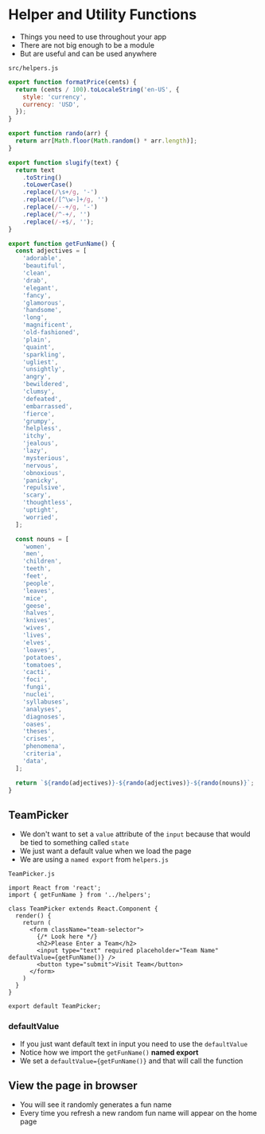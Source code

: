 # Helper and Utility Functions
* Things you need to use throughout your app
* There are not big enough to be a module
* But are useful and can be used anywhere

`src/helpers.js`

```js
export function formatPrice(cents) {
  return (cents / 100).toLocaleString('en-US', {
    style: 'currency',
    currency: 'USD',
  });
}

export function rando(arr) {
  return arr[Math.floor(Math.random() * arr.length)];
}

export function slugify(text) {
  return text
    .toString()
    .toLowerCase()
    .replace(/\s+/g, '-')
    .replace(/[^\w-]+/g, '')
    .replace(/--+/g, '-')
    .replace(/^-+/, '')
    .replace(/-+$/, '');
}

export function getFunName() {
  const adjectives = [
    'adorable',
    'beautiful',
    'clean',
    'drab',
    'elegant',
    'fancy',
    'glamorous',
    'handsome',
    'long',
    'magnificent',
    'old-fashioned',
    'plain',
    'quaint',
    'sparkling',
    'ugliest',
    'unsightly',
    'angry',
    'bewildered',
    'clumsy',
    'defeated',
    'embarrassed',
    'fierce',
    'grumpy',
    'helpless',
    'itchy',
    'jealous',
    'lazy',
    'mysterious',
    'nervous',
    'obnoxious',
    'panicky',
    'repulsive',
    'scary',
    'thoughtless',
    'uptight',
    'worried',
  ];

  const nouns = [
    'women',
    'men',
    'children',
    'teeth',
    'feet',
    'people',
    'leaves',
    'mice',
    'geese',
    'halves',
    'knives',
    'wives',
    'lives',
    'elves',
    'loaves',
    'potatoes',
    'tomatoes',
    'cacti',
    'foci',
    'fungi',
    'nuclei',
    'syllabuses',
    'analyses',
    'diagnoses',
    'oases',
    'theses',
    'crises',
    'phenomena',
    'criteria',
    'data',
  ];

  return `${rando(adjectives)}-${rando(adjectives)}-${rando(nouns)}`;
}
```

## TeamPicker
* We don't want to set a `value` attribute of the `input` because that would be tied to something called `state`
* We just want a default value when we load the page
* We are using a `named export` from `helpers.js`

`TeamPicker.js`

```
import React from 'react';
import { getFunName } from '../helpers';

class TeamPicker extends React.Component {
  render() {
    return (
      <form className="team-selector">
        {/* Look here */}
        <h2>Please Enter a Team</h2>
        <input type="text" required placeholder="Team Name" defaultValue={getFunName()} />
        <button type="submit">Visit Team</button>
      </form>
    )
  }
}

export default TeamPicker;
```

### defaultValue
* If you just want default text in input you need to use the `defaultValue`
* Notice how we import the `getFunName()` **named export**
* We set a `defaultValue={getFunName()}` and that will call the function

## View the page in browser
* You will see it randomly generates a fun name
* Every time you refresh a new random fun name will appear on the home page


